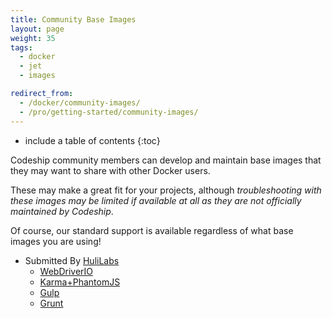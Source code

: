 ```yaml
---
title: Community Base Images
layout: page
weight: 35
tags:
  - docker
  - jet
  - images

redirect_from:
  - /docker/community-images/
  - /pro/getting-started/community-images/
---
```


* include a table of contents
{:toc}

Codeship community members can develop and maintain base images that they may want to share with other Docker users.

These may make a great fit for your projects, although *troubleshooting with these images may be limited if available at all as they are not officially maintained by Codeship*.

Of course, our standard support is available regardless of what base images  you are using!

* Submitted By [HuliLabs](https://github.com/hulilabs/)
  * [WebDriverIO](https://hub.docker.com/r/huli/webdriverio/)
  * [Karma+PhantomJS](https://hub.docker.com/r/huli/karma/)
  * [Gulp](https://hub.docker.com/r/huli/gulp/)
  * [Grunt](https://hub.docker.com/r/huli/grunt/)
